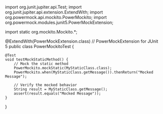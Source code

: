 import org.junit.jupiter.api.Test;
import org.junit.jupiter.api.extension.ExtendWith;
import org.powermock.api.mockito.PowerMockito;
import org.powermock.modules.junit5.PowerMockExtension;

import static org.mockito.Mockito.*;

@ExtendWith(PowerMockExtension.class) // PowerMockExtension for JUnit 5
public class PowerMockitoTest {

    @Test
    void testMockStaticMethod() {
        // Mock the static method
        PowerMockito.mockStatic(MyStaticClass.class);
        PowerMockito.when(MyStaticClass.getMessage()).thenReturn("Mocked Message");

        // Verify the mocked behavior
        String result = MyStaticClass.getMessage();
        assert(result.equals("Mocked Message"));
    }
}